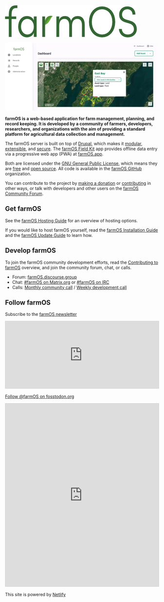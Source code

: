 ![farmOS](./img/farmOS.png)

![farmOS Screenshot](./img/screenshot.png)

**farmOS is a web-based application for farm management, planning, and record
keeping. It is developed by a community of farmers, developers, researchers, and
organizations with the aim of providing a standard platform for agricultural
data collection and management.**

The farmOS server is built on top of [Drupal], which makes it [modular],
[extensible], and [secure]. The [farmOS Field Kit] app provides offline data
entry via a progressive web app (PWA) at [farmOS.app].

Both are licensed under the [GNU General Public License], which means they are
[free] and [open source]. All code is available in the [farmOS GitHub]
organization.

You can contribute to the project by [making a donation] or [contributing] in
other ways, or talk with developers and other users on the
[farmOS Community Forum].

## Get farmOS

See the [farmOS Hosting Guide] for an overview of hosting options.

If you would like to host farmOS yourself, read the [farmOS Installation Guide]
and the [farmOS Update Guide] to learn how.

## Develop farmOS

To join the farmOS community development efforts, read the
[Contributing to farmOS] overview, and join the community forum, chat, or calls.

- Forum: [farmOS.discourse.group]
- Chat: [#farmOS on Matrix.org] or [#farmOS on IRC]
- Calls: [Monthly community call] / [Weekly development call]

## Follow farmOS

Subscribe to the [farmOS newsletter]
<iframe scrolling="no" style="width: 100% !important; height: 220px; border:1px #ccc solid !important" src="https://buttondown.email/farmOS?as_embed=true"></iframe>

<a rel="me" href="https://fosstodon.org/@farmOS">Follow @farmOS on fosstodon.org</a>
<iframe allowfullscreen sandbox="allow-top-navigation allow-scripts" style="width:100% !important; height:600px; border:1px #ccc solid !important;" src="https://www.mastofeed.com/apiv2/feed?userurl=https%3A%2F%2Ffosstodon.org%2Fusers%2FfarmOS&theme=light&size=100&header=true&replies=false&boosts=false"></iframe>

This site is powered by [Netlify](https://www.netlify.com)

[Drupal]: https://drupal.org
[modular]: http://en.wikipedia.org/wiki/Modular_programming
[extensible]: https://www.drupal.org/download
[secure]: http://www.drupal.org/documentation/is-drupal-secure
[farmOS Field Kit]: /guide/app
[farmOS.app]: https://farmOS.app
[User Guide]: /guide
[farmOS Community Forum]: https://farmOS.discourse.group
[making a donation]: /donate
[contributing]: /community/contribute
[GNU General Public License]: http://www.gnu.org/copyleft/gpl.html
[free]: https://en.wikipedia.org/wiki/Free_software
[open source]: http://en.wikipedia.org/wiki/Open_source
[farmOS GitHub]: https://github.com/farmOS
[farmOS newsletter]: https://buttondown.email/farmOS
[farmOS Hosting Guide]: /hosting
[farmOS Installation Guide]: /hosting/install
[farmOS Update Guide]: /hosting/update
[Contributing to farmOS]: /community/contributing
[farmOS.discourse.group]: https://farmOS.discourse.group
[#farmOS on Matrix.org]: https://app.element.io/#/room/#farmOS:matrix.org
[#farmOS on IRC]: https://webchat.oftc.net/?channels=#farmOS
[Monthly community call]: /community/monthly-call
[Weekly development call]: https://farmOS.discourse.group/t/farmos-community-calls/972

